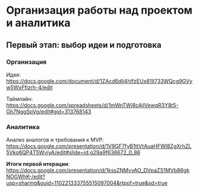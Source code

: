# Организация работы над проектом и аналитика
## Первый этап: выбор идеи и подготовка
### Организация
Идея: https://docs.google.com/document/d/1ZAcd6dlj4hIfzEUx81lI733WQcg9GVyw5WxFfjzrh-4/edit

Таймлайн: https://docs.google.com/spreadsheets/d/1mWnTWj8cAjlVewqR3Y8t5-Gh7NggSpVg/edit#gid=313768143
### Аналитика 
Анализ аналогов и требования к MVP: https://docs.google.com/presentation/d/1V9GF7fyB1ttVtAuaHFWI8ZgXrhZL5Vkq6QP4T5WvjyA/edit#slide=id.g29a9f636672_0_86

**Итоги первой итерации**: https://docs.google.com/presentation/d/1kssZNMvvAO_DVpaZS1MVb86gkNOGWhK-/edit?usp=sharing&ouid=110221333755515097004&rtpof=true&sd=true

